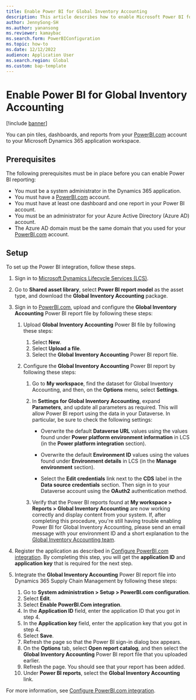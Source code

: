 ```yaml
---
title: Enable Power BI for Global Inventory Accounting
description: This article describes how to enable Microsoft Power BI for Global Inventory Accounting.
author: JennySong-SH
ms.author: yanansong
ms.reviewer: kamaybac
ms.search.form: PowerBIConfiguration
ms.topic: how-to
ms.date: 12/12/2022
audience: Application User
ms.search.region: Global
ms.custom: bap-template
---
```


# Enable Power BI for Global Inventory Accounting

[!include [banner](../includes/banner.md)]

You can pin tiles, dashboards, and reports from your [PowerBI.com](https://powerbi.com/) account to your Microsoft Dynamics 365 application workspace.

## Prerequisites

The following prerequisites must be in place before you can enable Power BI reporting:

- You must be a system administrator in the Dynamics 365 application.
- You must have a [PowerBI.com](https://powerbi.com/) account.
- You must have at least one dashboard and one report in your Power BI account.
- You must be an administrator for your Azure Active Directory (Azure AD) account.
- The Azure AD domain must be the same domain that you used for your [PowerBI.com](https://powerbi.com/) account.

## Setup

To set up the Power BI integration, follow these steps.

1. Sign in to [Microsoft Dynamics Lifecycle Services (LCS)](https://lcs.dynamics.com/Logon/Index).
1. Go to **Shared asset library**, select **Power BI report model** as the asset type, and download the **Global Inventory Accounting** package.
1. Sign in to [PowerBI.com](https://app.powerbi.com/), upload and configure the **Global Inventory Accounting** Power BI report file by following these steps:

    1. Upload **Global Inventory Accounting** Power BI file by following these steps:
        1. Select **New**.
        1. Select **Upload a file**.
        1. Select the **Global Inventory Accounting** Power BI report file.
    1. Configure the **Global Inventory Accounting** Power BI report by following these steps:

        1. Go to **My workspace**, find the dataset for Global Inventory Accounting, and then, on the **Options** menu, select **Settings**.
        1. In **Settings for Global Inventory Accounting**, expand **Parameters**, and update all parameters as required. This will allow Power BI report using the data in your Dataverse. In particular, be sure to check the following settings:
        
            - Overwrite the default **Dataverse URL** values using the values found under **Power platform environment information** in LCS (in the **Power platform integration** section).
            
            - Overwrite the default **Environment ID** values using the values found under **Environment details** in LCS (in the **Manage environment** section).
            
            - Select the **Edit credentials** link next to the **CDS** label in the **Data source credentials** section. Then sign in to your Dataverse account using the **OAuth2** authentication method.
        1. Verify that the Power BI reports found at **My workspace \> Reports \> Global Inventory Accounting** are now working correctly and display content from your system. If, after completing this procedure, you're still having trouble enabling Power BI for Global Inventory Accounting, please send an email message with your environment ID and a short explanation to the [Global Inventory Accounting team](mailto:GlobalInvAccount@microsoft.com).

1. Register the application as described in [Configure PowerBI.com integration](../../fin-ops-core/dev-itpro/analytics/configure-power-bi-integration.md#registration-process). By completing this step, you will get the **application ID** and **application key** that is required for the next step.
1. Integrate the **Global Inventory Accounting** Power BI report file into Dynamics 365 Supply Chain Management by following these steps:

    1. Go to **System administration \> Setup \> PowerBI.com configuration**.
    1. Select **Edit**.
    1. Select **Enable PowerBI.Com integration**.
    1. In the **Application ID** field, enter the application ID that you got in step 4.
    1. In the **Application key** field, enter the application key that you got in step 4.
    1. Select **Save**.
    1. Refresh the page so that the Power BI sign-in dialog box appears.
    1. On the **Options** tab, select **Open report catalog**, and then select the **Global Inventory Accounting** Power BI report file that you uploaded earlier.
    1. Refresh the page. You should see that your report has been added.
    1. Under **Power BI reports**, select the **Global Inventory Accounting** link.

For more information, see [Configure PowerBI.com integration](../../fin-ops-core/dev-itpro/analytics/configure-power-bi-integration.md).
